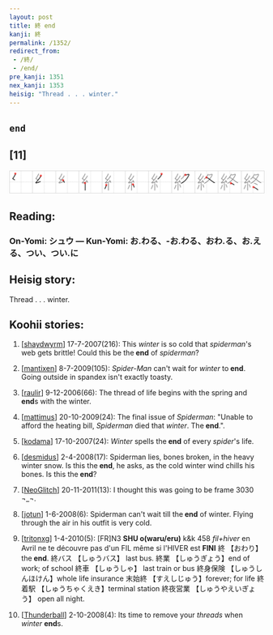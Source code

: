 ```yaml
---
layout: post
title: 終 end
kanji: 終
permalink: /1352/
redirect_from:
 - /終/
 - /end/
pre_kanji: 1351
nex_kanji: 1353
heisig: "Thread . . . winter."
---
```


## `end`

## [11]

<div class="stroke"><img src="../images/E7B582.png" /></div>

## Reading:

### On-Yomi: シュウ &mdash; Kun-Yomi: お.わる、-お.わる、おわ.る、お.える、つい、つい.に

## Heisig story:

Thread . . . winter.

## Koohii stories:

1) [<a href="http://kanji.koohii.com/profile/shaydwyrm">shaydwyrm</a>] 17-7-2007(216): This <em>winter</em> is so cold that <em>spiderman</em>&#039;s web gets brittle! Could this be the<strong> end</strong> of <em>spiderman</em>?

2) [<a href="http://kanji.koohii.com/profile/mantixen">mantixen</a>] 8-7-2009(105): <em>Spider-Man</em> can&#039;t wait for <em>winter</em> to<strong> end</strong>. Going outside in spandex isn&#039;t exactly toasty.

3) [<a href="http://kanji.koohii.com/profile/raulir">raulir</a>] 9-12-2006(66): The thread of life begins with the spring and<strong> end</strong>s with the winter.

4) [<a href="http://kanji.koohii.com/profile/mattimus">mattimus</a>] 20-10-2009(24): The final issue of <em>Spiderman</em>: &quot;Unable to afford the heating bill, <em>Spiderman</em> died that <em>winter</em>. The<strong> end</strong>.&quot;.

5) [<a href="http://kanji.koohii.com/profile/kodama">kodama</a>] 17-10-2007(24): <em>Winter</em> spells the<strong> end</strong> of every <em>spider</em>&#039;s life.

6) [<a href="http://kanji.koohii.com/profile/desmidus">desmidus</a>] 2-4-2008(17): Spiderman lies, bones broken, in the heavy winter snow. Is this the<strong> end</strong>, he asks, as the cold winter wind chills his bones. Is this the<strong> end</strong>?

7) [<a href="http://kanji.koohii.com/profile/NeoGlitch">NeoGlitch</a>] 20-11-2011(13): I thought this was going to be frame 3030 ¬_¬.

8) [<a href="http://kanji.koohii.com/profile/jotun">jotun</a>] 1-6-2008(6): Spiderman can&#039;t wait till the<strong> end</strong> of winter. Flying through the air in his outfit is very cold.

9) [<a href="http://kanji.koohii.com/profile/tritonxg">tritonxg</a>] 1-4-2010(5): [FR]N3 <strong>SHU o(waru/eru)</strong> k&amp;k 458<em> fil+hiver</em> en Avril ne te découvre pas d&#039;un FIL même si l&#039;HIVER est <strong>FINI</strong> 終 【おわり】 the<strong> end</strong>. 終バス 【しゅうバス】 last bus. 終業 【しゅうぎょう】end of work; of school 終車 【しゅうしゃ】 last train or bus 終身保険 【しゅうしんほけん】whole life insurance 末始終 【すえしじゅう】forever; for life 終着駅 【しゅうちゃくえき】terminal station 終夜営業 【しゅうやえいぎょう】 open all night.

10) [<a href="http://kanji.koohii.com/profile/Thunderball">Thunderball</a>] 2-10-2008(4): Its time to remove your <em>threads</em> when <em>winter</em> <strong>end</strong>s.
